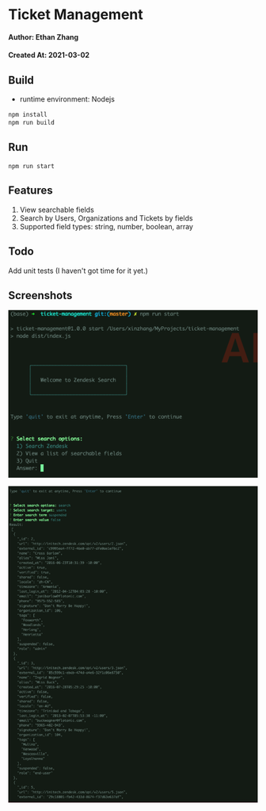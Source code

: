 # Ticket Management

#### Author: Ethan Zhang
#### Created At: 2021-03-02

## Build

- runtime environment: Nodejs

```
npm install
npm run build
```

## Run

```
npm run start
```

## Features

1. View searchable fields
2. Search by Users, Organizations and Tickets by fields
3. Supported field types: string, number, boolean, array

## Todo

Add unit tests (I haven't got time for it yet.)

## Screenshots

![Alt text](./screenshots/screen_start.png?raw=true "Start")

![Alt text](./screenshots/screen_search.png?raw=true "Search Users")

